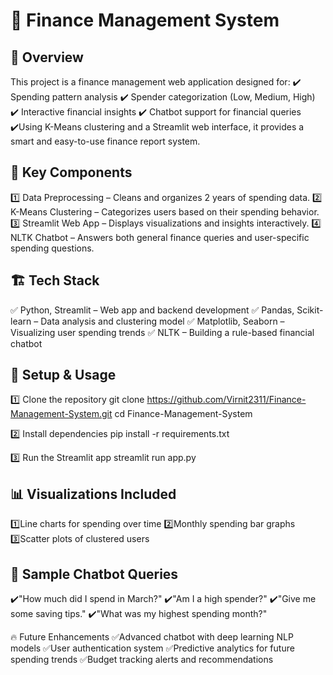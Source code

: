 # 🚀 Finance Management System
## 📖 Overview
This project is a finance management web application designed for:
✔️ Spending pattern analysis
✔️ Spender categorization (Low, Medium, High)
✔️ Interactive financial insights
✔️ Chatbot support for financial queries
✔️Using K-Means clustering and a Streamlit web interface, it provides a smart and easy-to-use finance report system.

## 🎯 Key Components
1️⃣ Data Preprocessing – Cleans and organizes 2 years of spending data.
2️⃣ K-Means Clustering – Categorizes users based on their spending behavior.
3️⃣ Streamlit Web App – Displays visualizations and insights interactively.
4️⃣ NLTK Chatbot – Answers both general finance queries and user-specific spending questions.

## 🏗️ Tech Stack
✅ Python, Streamlit – Web app and backend development
✅ Pandas, Scikit-learn – Data analysis and clustering model
✅ Matplotlib, Seaborn – Visualizing user spending trends
✅ NLTK – Building a rule-based financial chatbot

## 🔧 Setup & Usage
1️⃣ Clone the repository
git clone https://github.com/Virnit2311/Finance-Management-System.git
cd Finance-Management-System

2️⃣ Install dependencies
pip install -r requirements.txt

3️⃣ Run the Streamlit app
streamlit run app.py

## 📊 Visualizations Included
1️⃣Line charts for spending over time
2️⃣Monthly spending bar graphs
3️⃣Scatter plots of clustered users

## 🤖 Sample Chatbot Queries
✔️"How much did I spend in March?"
✔️"Am I a high spender?"
✔️"Give me some saving tips."
✔️"What was my highest spending month?"

🔥 Future Enhancements
✅Advanced chatbot with deep learning NLP models
✅User authentication system
✅Predictive analytics for future spending trends
✅Budget tracking alerts and recommendations
